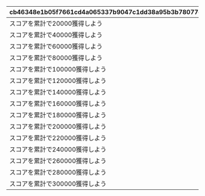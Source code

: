 |cb46348e1b05f7661cd4a065337b9047c1dd38a95b3b78077e96b71b15148b56|734f2df8638972c9eb35f18d8e5f1517d5e3f6b872c41120164dedb4fbf4e0a4|90c7ed36cc764b34610bfb67d282309511046a2ec4e81c78f8c52ac35049f947|551aa52fd92ff7b5569fd98ec0edc222ca2b1d1c9163ccbf5bcc197012f4f5c3|83e0a2a42c8a6ec3efce8136cc3d1d164cb1c37cd3b27cd45924cdac97a532d7|2a69a4d0636eac2599dc519be0deaf433da0ad9d7ed10c8e2f37bc6f784dc71c|d97d68368e874c7ba8968213ba511112f688364413a17d34780950a8a5747e8a|efc8027eadc5744fe92f7c7014c8414487b875d8ee1caf9af6090ea09e2e683f|330924b2623fc54e079735c11a6537a2765cd9b404e014029b7ddd1a7da37432|585547a75d0e0f640db3d4a300c640e6ca875a9117c1933e0eb7f006f11b004b|a03541fc82eedc0da2ddf5d4bf6dfed216351fdc9a5b08cac5df9e26b3756be3|d5e41d279bcc11fa30a13bddcdfb9dc06c9014a6b445ed06ea59183f08ea5335|d1df19913cffd1f6f994d7f8c3b3de99a2dbdc5bf855099a5a8ccabaea1bf7bd|3e0516016f8fc18e47cdcd662cf497672f7a5eec6f48fd6277dc30fa5733054c|09f5e201cedcd9f9049226ab559aa0b3c5ac7e46cb56e83b7987406478ccc2fb|1fc7e5c8493c052cb56c7b5f10c783f4111d8fb25b82e908f1f3b765e0251ca5|61b25593d9aadb8aa776664e7cfa1748baf9852fef9977ab7967b49772b36be0|6052aa0e496c78ce0c91d577c6a1a0a09f7489631f72711845f83ef5b4b19b32|
| --- | --- | --- | --- | --- | --- | --- | --- | --- | --- | --- | --- | --- | --- | --- | --- | --- | --- |
|スコアを累計で20000獲得しよう|0|12|0|94002|5000|0|0|0|20000|0|0|1|0|0|0|0|0|
|スコアを累計で40000獲得しよう|0|12|0|94002|10000|0|0|0|40000|0|0|2|0|0|0|0|0|
|スコアを累計で60000獲得しよう|0|12|0|94002|15000|0|0|0|60000|0|0|3|0|0|0|0|0|
|スコアを累計で80000獲得しよう|0|12|0|94002|20000|0|0|0|80000|0|0|4|0|0|0|0|0|
|スコアを累計で100000獲得しよう|0|8|0|91002|50|0|0|0|100000|0|0|5|0|2|23001|5|0|
|スコアを累計で120000獲得しよう|0|12|0|94002|25000|0|0|0|120000|0|0|6|0|0|0|0|0|
|スコアを累計で140000獲得しよう|0|12|0|94002|30000|0|0|0|140000|0|0|7|0|0|0|0|0|
|スコアを累計で160000獲得しよう|0|12|0|94002|35000|0|0|0|160000|0|0|8|0|0|0|0|0|
|スコアを累計で180000獲得しよう|0|12|0|94002|40000|0|0|0|180000|0|0|9|0|0|0|0|0|
|スコアを累計で200000獲得しよう|0|8|0|91002|50|0|0|0|200000|0|0|10|0|2|23001|5|0|
|スコアを累計で220000獲得しよう|0|12|0|94002|55000|0|0|0|220000|0|0|11|0|0|0|0|0|
|スコアを累計で240000獲得しよう|0|12|0|94002|35000|0|0|0|240000|0|0|12|0|0|0|0|0|
|スコアを累計で260000獲得しよう|0|12|0|94002|40000|0|0|0|260000|0|0|13|0|0|0|0|0|
|スコアを累計で280000獲得しよう|0|12|0|94002|45000|0|0|0|280000|0|0|14|0|0|0|0|0|
|スコアを累計で300000獲得しよう|0|8|0|91002|150|0|0|0|300000|0|0|15|0|2|23001|10|0|